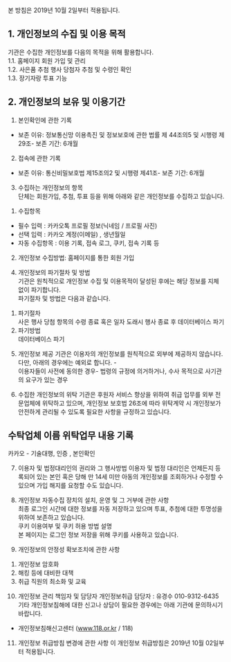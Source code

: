 본 방침은 2019년 10월 2일부터 적용됩니다.

## 1. 개인정보의 수집 및 이용 목적
기관은 수집한 개인정보를 다음의 목적을 위해 활용합니다.  
1.1. 홈페이지 회원 가입 및 관리  
1.2. 사은품 추첨 행사 당첨자 추첨 및 수령인 확인  
1.3. 장기자랑 투표 기능  

## 2. 개인정보의 보유 및 이용기간
1) 본인확인에 관한 기록  
- 보존 이유: 정보통신망 이용촉진 및 정보보호에 관한 법률 제 44조의5 및 시행령 제 29조- 보존 기간: 6개월
2) 접속에 관한 기록  
- 보존 이유: 통신비밀보호법 제15조의2 및 시행령 제41조- 보존 기간: 6개월

3. 수집하는 개인정보의 항목  
단체는 회원가입, 추첨, 투표 등을 위해 아래와 같은 개인정보를 수집하고 있습니다.
1) 수집항목  
- 필수 입력 : 카카오톡 프로필 정보(닉네임 / 프로필 사진)
- 선택 입력 : 카카오 계정(이메일) , 생년월일
- 자동 수집항목 : 이용 기록, 접속 로그, 쿠키, 접속 기록 등
2) 개인정보 수집방법: 홈페이지를 통한 회원 가입

4. 개인정보의 파기절차 및 방법  
기관은 원칙적으로 개인정보 수집 및 이용목적이 달성된 후에는 해당 정보를 지체 없이 파기합니다.  
파기절차 및 방법은 다음과 같습니다.  
1) 파기절차  
사은 행사 당첨 항목의 수령 종료 혹은 일자 도래시 행사 종료 후 데이터베이스 파기
2) 파기방법  
데이터베이스 파기
  
5. 개인정보 제공
기관은 이용자의 개인정보를 원칙적으로 외부에 제공하지 않습니다. 다만, 아래의 경우에는 예외로 합니다. -  
이용자들이 사전에 동의한 경우- 법령의 규정에 의거하거나, 수사 목적으로 사기관의 요구가 있는 경우

6. 수집한 개인정보의 위탁
기관은 후원자 서비스 향상을 위하여 취급 업무를 외부 전문업체에 위탁하고 있으며, 개인정보 보호법 26조에 따라 위탁계약 시 개인정보가 안전하게 관리될 수 있도록 필요한 사항을 규정하고 있습니다.

수탁업체 이름  위탁업무 내용 기록
-------------------------
카카오 - 기술대행, 인증 , 본인확인


7. 이용자 및 법정대리인의 권리와 그 행사방법
이용자 및 법정 대리인은 언제든지 등록되어 있는 본인 혹은 당해 만 14세 미만 아동의 개인정보를 조회하거나 수정할 수 있으며 가입 해지를 요청할 수도 있습니다.   

8. 개인정보 자동수집 장치의 설치, 운영 및 그 거부에 관한 사항  
최종 로그인 시간에 대한 정보를 자동 저장하고 있으며 투표, 추첨에 대한 투명성을 위하여 보존하고 있습니다.  
쿠키 이용여부 및 쿠키 허용 방법 설명  
본 페이지는 로그인 정보 저장을 위해 쿠키를 사용하고 있습니다.  

9. 개인정보의 안정성 확보조치에 관한 사항
1) 개인정보 암호화  
2) 해킹 등에 대비한 대책  
3) 취급 직원의 최소화 및 교육  

10. 개인정보 관리 책임자 및 담당자
개인정보취급 담당자 : 유경수 010-9312-6435  
기타 개인정보침해에 대한 신고나 상담이 필요한 경우에는 아래 기관에 문의하시기 바랍니다.  
- 개인정보침해신고센터 (www.118.or.kr / 118)  

11. 개인정보 취급방침 변경에 관한 사항
  이 개인정보 취급방침은 2019년 10월 02일부터 적용됩니다.  
  